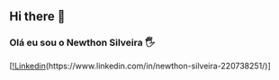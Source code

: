 ## Hi there 👋
### Olá eu sou o Newthon Silveira 🖐️
[[!Linkedin]([https://img.shields.io/badge/LinkedIn-0077B5?style=for-the-badge&logo=linkedin&logoColor=white](https://img.shields.io/badge/Gmail-D14836?style=for-the-badge&logo=gmail&logoColor=white))(https://www.linkedin.com/in/newthon-silveira-220738251/)]
